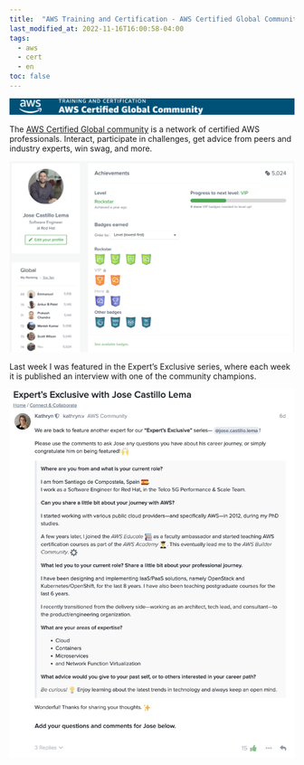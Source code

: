 ```yaml
---
title:  "AWS Training and Certification - AWS Certified Global Community"
last_modified_at: 2022-11-16T16:00:58-04:00
tags:
  - aws
  - cert
  - en
toc: false
---
```


[![](/assets/images/posts/2022-11-16-aws-certified-global-community/1.png)](https://aws-certification.influitive.com/users/sign_in)

The [AWS Certified Global community](https://aws-certification.influitive.com/users/sign_in) is a network of certified AWS professionals. Interact, participate in challenges, get advice from peers and industry experts, win swag, and more.

[![](/assets/images/posts/2022-11-16-aws-certified-global-community/3.png)](https://aws-certification.influitive.com/profiles/5a5d021f-cea2-40c1-8b13-4084afb0fcb6)

Last week I was featured in the Expert’s Exclusive series, where each week it is published an interview with one of the community champions.

![](/assets/images/posts/2022-11-16-aws-certified-global-community/2.jpg)